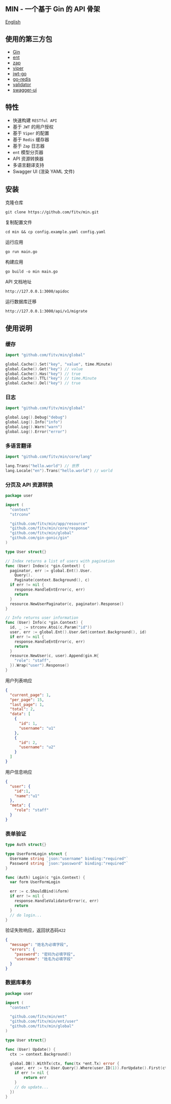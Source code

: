 ## MIN - 一个基于 Gin 的 API 骨架

[English](README.md)

## 使用的第三方包
- [Gin](https://github.com/gin-gonic/gin)
- [ent](https://entgo.io/ent)
- [zap](https://github.com/uber-go/zap)
- [viper](https://github.com/spf13/viper)
- [jwt-go](https://github.com/golang-jwt/jwt)
- [go-redis](https://github.com/go-redis/redis)
- [validator](https://github.com/go-playground/validator)
- [swagger-ui](https://github.com/swagger-api/swagger-ui)

## 特性
 - 快速构建 `RESTful API`
 - 基于 `JWT` 的用户授权
 - 基于 `Viper` 的配置
 - 基于 `Redis` 缓存器
 - 基于 `Zap` 日志器
 - `ent` 模型分页器
 - API 资源转换器
 - 多语言翻译支持
 - Swagger UI (渲染 YAML 文件)

## 安装
克隆仓库
```
git clone https://github.com/fitv/min.git
```

复制配置文件
```
cd min && cp config.example.yaml config.yaml
```

运行应用
```
go run main.go
```

构建应用
```
go build -o min main.go
```

API 文档地址
```
http://127.0.0.1:3000/apidoc
```

运行数据库迁移
```
http://127.0.0.1:3000/api/v1/migrate
```

## 使用说明

### 缓存
```go
import "github.com/fitv/min/global"

global.Cache().Set("key", "value", time.Minute)
global.Cache().Get("key") // value
global.Cache().Has("key") // true
global.Cache().TTL("key") // time.Minute
global.Cache().Del("key") // true
```

### 日志
```go
import "github.com/fitv/min/global"

global.Log().Debug("debug")
global.Log().Info("info")
global.Log().Warn("warn")
global.Log().Error("error")
```

### 多语言翻译
```go
import "github.com/fitv/min/core/lang"

lang.Trans("hello.world") // 世界
lang.Locale("en").Trans("hello.world") // world
```

### 分页及 API 资源转换
```go
package user

import (
  "context"
  "strconv"

  "github.com/fitv/min/app/resource"
  "github.com/fitv/min/core/response"
  "github.com/fitv/min/global"
  "github.com/gin-gonic/gin"
)

type User struct{}

// Index returns a list of users with pagination
func (User) Index(c *gin.Context) {
  paginator, err := global.Ent().User.
    Query().
    Paginate(context.Background(), c)
  if err != nil {
    response.HandleEntError(c, err)
    return
  }
  resource.NewUserPaginator(c, paginator).Response()
}

// Info returns user information
func (User) Info(c *gin.Context) {
  id, _ := strconv.Atoi(c.Param("id"))
  user, err := global.Ent().User.Get(context.Background(), id)
  if err != nil {
    response.HandleEntError(c, err)
    return
  }
  resource.NewUser(c, user).Append(gin.H{
    "role": "staff",
  }).Wrap("user").Response()
}
```

用户列表响应
```json
{
  "current_page": 1,
  "per_page": 15,
  "last_page": 1,
  "total": 2,
  "data": [
    {
      "id": 1,
      "username": "u1"
    },
    {
      "id": 2,
      "username": "u2"
    }
  ]
}
```

用户信息响应
```json
{
  "user": {
    "id":1,
    "name":"u1"
  },
  "meta": {
    "role": "staff"
  }
}
```

### 表单验证
```go
type Auth struct{}

type UserFormLogin struct {
  Username string `json:"username" binding:"required"`
  Password string `json:"password" binding:"required"`
}

func (Auth) Login(c *gin.Context) {
  var form UserFormLogin

  err := c.ShouldBind(&form)
  if err != nil {
    response.HandleValidatorError(c, err)
    return
  }
  // do login...
}
```
验证失败响应，返回状态码`422`
```json
{
  "message": "姓名为必填字段",
  "errors": {
    "password": "密码为必填字段",
    "username": "姓名为必填字段"
  }
}
```

### 数据库事务
```go
package user

import (
  "context"

  "github.com/fitv/min/ent"
  "github.com/fitv/min/ent/user"
  "github.com/fitv/min/global"
)

type User struct{}

func (User) Update() {
  ctx := context.Background()

  global.DB().WithTx(ctx, func(tx *ent.Tx) error {
    user, err := tx.User.Query().Where(user.ID(1)).ForUpdate().First(ctx)
    if err != nil {
        return err
    }
    // do update...
  })
}
```
